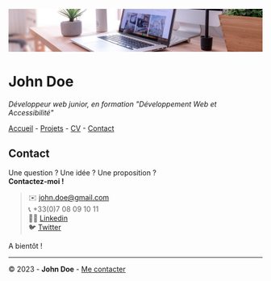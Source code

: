 ![banner](img/desk-banner.jpg)

# John Doe

*Développeur web junior, en formation "Développement Web et Accessibilité"*

[Accueil](README.md) - [Projets](projets.md) - [CV](cv.md) - [Contact](contact.md)

## Contact

Une question ? Une idée ? Une proposition ? <br>
**Contactez-moi !**


> ✉️ [john.doe@gmail.com](mailto:john.doe@gmail.com)<br>
> 📞 +33(0)7 08 09 10 11<br>
> 👨‍💻 [Linkedin](https://fr.linkedin.com/in/john-doe)<br>
> 🐦 [Twitter](https://twitter.com/?lang=fr)

A bientôt !

---

© 2023 - **John Doe** - [Me contacter](contact.md)